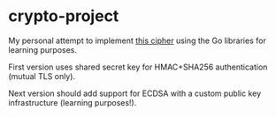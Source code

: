 crypto-project
==============

My personal attempt to implement [this cipher](https://ciphersuite.info/cs/TLS_ECDHE_ECDSA_WITH_CHACHA20_POLY1305_SHA256/) using the Go libraries for learning purposes.

First version uses shared secret key for HMAC+SHA256 authentication (mutual TLS only).

Next version should add support for ECDSA with a custom public key infrastructure (learning purposes!).
